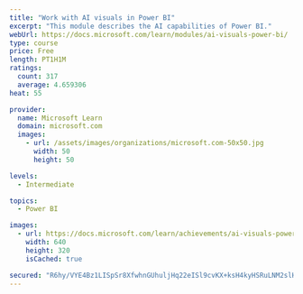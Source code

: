```yaml
---
title: "Work with AI visuals in Power BI"
excerpt: "This module describes the AI capabilities of Power BI."
webUrl: https://docs.microsoft.com/learn/modules/ai-visuals-power-bi/
type: course
price: Free
length: PT1H1M
ratings:
  count: 317
  average: 4.659306
heat: 55

provider:
  name: Microsoft Learn
  domain: microsoft.com
  images:
    - url: /assets/images/organizations/microsoft.com-50x50.jpg
      width: 50
      height: 50

levels:
  - Intermediate

topics:
  - Power BI

images:
  - url: https://docs.microsoft.com/learn/achievements/ai-visuals-power-bi-social.png
    width: 640
    height: 320
    isCached: true

secured: "R6hy/VYE4Bz1LISpSr8XfwhnGUhuljHq22eISl9cvKX+ksH4kyHSRuLNM2slHqyZH34WoWeJQ7tfHOvbXkjWPZMAVrE4XJ1Mrxqiobv4jlkH66U3QLDMKGjijvKmGwdL6i4dSpWW+9/G8YjLrfpMLz3UCOOmBiJa7Cz6F0P+VVTk5D7W/6Vq7kSb73adLl3YBmAtQt69Q+mUMoH49Q4aQk36I8SwMXbUyye0V1QUW2wd5qmIE8OJ/iyFX7/cz4vuoTgkKZmiAbKKpTu6fqF2IreY1CjZQqseXxEPt7oaUctHWtUfMQdAnTQjBy3qeZDJ1MXx3c7P2RevV/7Aul/kc23KKTLzO6zodvDVvHcS1E5PNVGTNutAL+uNKRQy2VY+sl7G3P+QVHlWc3TY90RTUIPfgXFLO0Z5HZ6qTyL2EmU=;fHzkfPdNJLb1+K65xgqMAA=="
---
```


